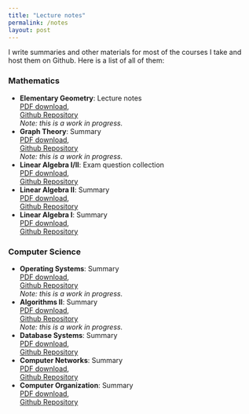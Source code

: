 ```yaml
---
title: "Lecture notes"
permalink: /notes
layout: post
---
```


I write summaries and other materials for most of the courses I take and host them on Github. Here is a list of all of them:

### Mathematics

- **Elementary Geometry**: Lecture notes <br> [PDF download](https://github.com/Jintzo/elementare-geometrie/raw/master/main.pdf), <br> [Github Repository](https://github.com/Jintzo/elementare-geometrie) <br> *Note: this is a work in progress.*
- **Graph Theory**: Summary <br> [PDF download](https://github.com/Jintzo/graph-theory-summary/raw/master/main.pdf), <br> [Github Repository](https://github.com/Jintzo/graph-theory-summary) <br> *Note: this is a work in progress.*
- **Linear Algebra I/II**: Exam question collection <br> [PDF download](https://github.com/Jintzo/Klausuraufgaben-LA/raw/master/main.pdf), <br> [Github Repository](https://github.com/Jintzo/Klausuraufgaben-LA)
- **Linear Algebra II**: Summary <br> [PDF download](https://github.com/Jintzo/Zusammenfassung-LA2/raw/master/Zusammenfassung-LA2.pdf), <br> [Github Repository](https://github.com/Jintzo/Zusammenfassung-LA2)
- **Linear Algebra I**: Summary <br> [PDF download](https://github.com/Jintzo/Zusammenfassung-LA1/raw/master/Zusammenfassung-LA1.pdf), <br> [Github Repository](https://github.com/Jintzo/Zusammenfassung-LA1)

### Computer Science

- **Operating Systems**: Summary <br> [PDF download](https://github.com/Jintzo/OS/raw/master/main.pdf), <br> [Github Repository](https://github.com/Jintzo/OS) <br> *Note: this is a work in progress.*
- **Algorithms II**: Summary <br> [PDF download](https://github.com/Jintzo/AlgoII/raw/master/main.pdf), <br> [Github Repository](https://github.com/Jintzo/AlgoII) <br> *Note: this is a work in progress.*
- **Database Systems**: Summary <br> [PDF download](https://github.com/Jintzo/DBS/raw/master/main.pdf), <br> [Github Repository](https://github.com/Jintzo/DBS)
- **Computer Networks**: Summary <br> [PDF download](https://github.com/Jintzo/RN-2/raw/master/main.pdf), <br> [Github Repository](https://github.com/Jintzo/RN-2)
- **Computer Organization**: Summary <br> [PDF download](https://github.com/Jintzo/RO/raw/master/Zusammenfassung-RO.pdf), <br> [Github Repository](https://github.com/Jintzo/RO)